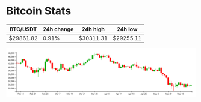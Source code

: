 # Bitcoin Stats

BTC/USDT|24h change|24h high|24h low|
|---|---|---|---|
|$29861.82|0.91%|$30311.31|$29255.11|

<img src="./chart.svg">
